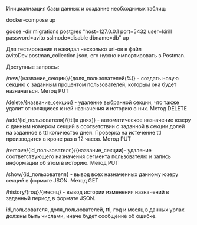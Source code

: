 Инициализация базы данных и создание необходимых таблиц:

docker-compose up  

goose -dir migrations postgres "host=127.0.0.1 port=5432  user=kirill password=avito sslmode=disable dbname=db" up

Для тестирования я накидал несколько url-ов в файл avitoDev.postman_collection.json, его нужно импортировать в Postman.


Доступные запросы:

/new/{название_секции}/{доля_пользователей(%)} - создать новую секцию с заданным процентом пользователей, которым она будет назначаться. Метод PUT

/delete/{название_секции} - удаление выбранной секции, что также удалит относящиеся к ней назначения и историю о них. Метод DELETE

/add/{id_пользователя}/{ttl(в днях)} - автоматическое назначение юзеру с данным номером секций в соответствии с заданной в секции долей на заданное в ttl количество дней. Проверка на истечение ttl производится в кроне раз в 12 часов. Метод PUT

/remove/{id_пользователя}/{название_секции}- удаление соответствующего назначения сегмента пользователю и запись информации об этом в историю. Метод PUT

/show/{id_пользователя} - вывод всех назначенных данному юзеру секций в формате JSON. Метод GET

/history/{год}/{месяц} - вывод истории изменения назначений в заданный период в формате JSON.

id_пользователя, доля_пользователей, ttl, год и месяц в данных урлах должны быть числами, иначе будет сообщение об ошибке.